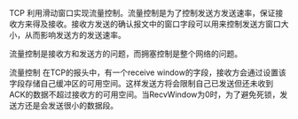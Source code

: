TCP 利用滑动窗口实现流量控制。流量控制是为了控制发送方发送速率，保证接收方来得及接收。接收方发送的确认报文中的窗口字段可以用来控制发送方窗口大小，从而影响发送方的发送速率。

流量控制是接收方和发送方的问题，而拥塞控制是整个网络的问题。

流量控制 在TCP的报头中，有一个receive window的字段，接收方会通过设置该字段存储自己缓冲区的可用空间。这样发送方将会限制自己已发送但还未收到ACK的数据不超过接收方的可用空间。当RecvWindow为0时，为了避免死锁，发送方还是会发送很小的数据段。

